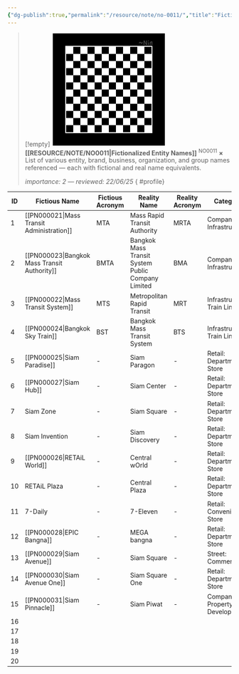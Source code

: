 ```yaml
---
{"dg-publish":true,"permalink":"/resource/note/no-0011/","title":"Fictionalized Entity Names","tags":["-note","-meta"]}
---
```


>[!empty]
> ![RESOURCE/ASSET/OTHER/PlaceholderIcon.png|icon](/img/user/RESOURCE/ASSET/OTHER/PlaceholderIcon.png) <b class="title">[[RESOURCE/NOTE/NO0011\|Fictionalized Entity Names]]</b> <sup class="title">NO0011</sup> <b>×</b>
> List of various entity, brand, business, organization, and group names referenced — each with fictional and real name equivalents.
> 
> <i class="small">importance: 2 — reviewed: 22/06/25</i>
{ #profile}


| ID  | Fictious Name                                | Fictious Acronym | Reality Name                                       | Reality Acronym | Category                    | Remark |
| --- | -------------------------------------------- | ---------------- | -------------------------------------------------- | --------------- | --------------------------- | ------ |
| 1   | [[PN000021\|Mass Transit Administration]]    | MTA              | Mass Rapid Transit Authority                       | MRTA            | Company: Infrastructure     |        |
| 2   | [[PN000023\|Bangkok Mass Transit Authority]] | BMTA             | Bangkok Mass Transit System Public Company Limited | BMA             | Company: Infrastructure     |        |
| 3   | [[PN000022\|Mass Transit System]]            | MTS              | Metropolitan Rapid Transit                         | MRT             | Infrastructure: Train Line  |        |
| 4   | [[PN000024\|Bangkok Sky Train]]              | BST              | Bangkok Mass Transit System                        | BTS             | Infrastructure: Train Line  |        |
| 5   | [[PN000025\|Siam Paradise]]                  | -                | Siam Paragon                                       | -               | Retail: Department Store    |        |
| 6   | [[PN000027\|Siam Hub]]                       | -                | Siam Center                                        | -               | Retail: Department Store    |        |
| 7   | Siam Zone                                    | -                | Siam Square                                        | -               | Retail: Department Store    |        |
| 8   | Siam Invention                               | -                | Siam Discovery                                     | -               | Retail: Department Store    |        |
| 9   | [[PN000026\|RETAiL World]]                   | -                | Central wOrld                                      | -               | Retail: Department Store    |        |
| 10  | RETAiL Plaza                                 | -                | Central Plaza                                      | -               | Retail: Department Store    |        |
| 11  | 7-Daily                                      | -                | 7-Eleven                                           | -               | Retail: Convenience Store   |        |
| 12  | [[PN000028\|EPIC Bangna]]                    | -                | MEGA bangna                                        | -               | Retail: Department Store    |        |
| 13  | [[PN000029\|Siam Avenue]]                    | -                | Siam Square                                        | -               | Street: Commercial          |        |
| 14  | [[PN000030\|Siam Avenue One]]                | -                | Siam Square One                                    | -               | Retail: Department Store    |        |
| 15  | [[PN000031\|Siam Pinnacle]]                  | -                | Siam Piwat                                         | -               | Company: Property Developer |        |
| 16  |                                              |                  |                                                    |                 |                             |        |
| 17  |                                              |                  |                                                    |                 |                             |        |
| 18  |                                              |                  |                                                    |                 |                             |        |
| 19  |                                              |                  |                                                    |                 |                             |        |
| 20  |                                              |                  |                                                    |                 |                             |        |
